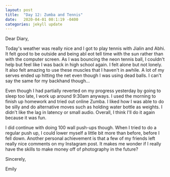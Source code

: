 ```yaml
---
layout: post
title:  "Day 12: Zumba and Tennis"
date:   2020-04-01 00:1:19 -0400
categories: jekyll update
---
```


Dear Diary,

Today's weather was really nice and I got to play tennis with Jialin and Abhi. It felt good to be outside and being abl eot tell time with the sun rather than with the computer screen. As I was bouncing the neon tennis ball, I couldn't help but feel like I was back in high school again. I felt alone but not lonely. It also felt amazing to use these muscles that I haven't in awhile. A lot of my serves ended up hitting the net even though I was using dead balls. I can't say the same for my backhand though...

Even though I had partially reverted on my progress yesterday by going to sleep too late, I work up around 9:30am anyways. I used the morning to finish up homework and tried out online Zumba. I liked how I was able to do be silly and do alternative moves such as holding water bottle as weights. I didn't like the lag in latency or small audio. Overall, I think I'll do it again because it was fun.

I did continue with doing 100 wall push-ups though. When I tried to do a regular push up, I could lower myself a little bit more than before, before I fell down. Another personal achievement is that a few of my friends left really nice comments on my Instagram post. It makes me wonder if I really have the skills to make money off of photography in the future?


Sincerely,

Emily